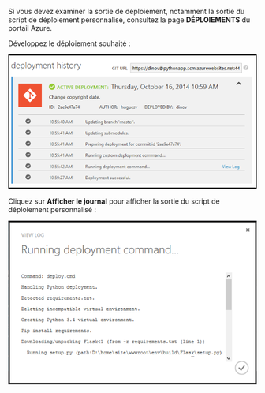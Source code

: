 Si vous devez examiner la sortie de déploiement, notamment la sortie du script de déploiement personnalisé, consultez la page **DÉPLOIEMENTS** du portail Azure.

Développez le déploiement souhaité :

![](./media/web-sites-python-troubleshoot-deployment/portal-deployment-history.png)

Cliquez sur **Afficher le journal** pour afficher la sortie du script de déploiement personnalisé :

![](./media/web-sites-python-troubleshoot-deployment/portal-deployment-log.png)

<!---HONumber=August15_HO6-->